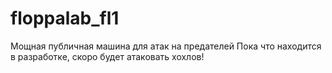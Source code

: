 # floppalab_fl1
Мощная публичная машина для атак на предателей
Пока что находится в разработке,  скоро будет атаковать хохлов!
